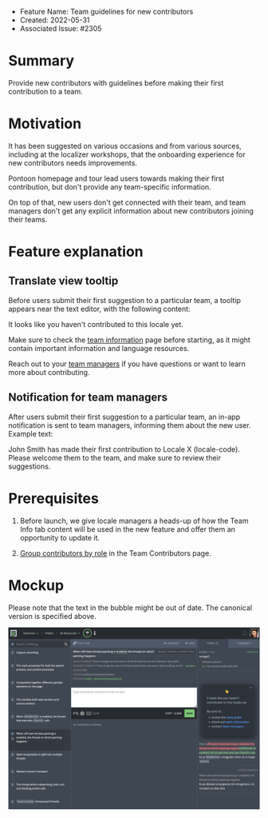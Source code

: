- Feature Name: Team guidelines for new contributors
- Created: 2022-05-31
- Associated Issue: #2305

# Summary

Provide new contributors with guidelines before making their first contribution to a team.

# Motivation

It has been suggested on various occasions and from various sources, including at the localizer workshops, that the onboarding experience for new contributors needs improvements.

Pontoon homepage and tour lead users towards making their first contribution, but don't provide any team-specific information.

On top of that, new users don't get connected with their team, and team managers don't get any explicit information about new contributors joining their teams.

# Feature explanation

## Translate view tooltip

Before users submit their first suggestion to a particular team, a tooltip appears near the text editor, with the following content:

It looks like you haven't contributed to this locale yet.

Make sure to check the <a href="/locale-code/info">team information</a> page before starting, as it might contain important information and language resources.

Reach out to your <a href="/locale-code/contributors">team managers</a> if you have questions or want to learn more about contributing.

## Notification for team managers

After users submit their first suggestion to a particular team, an in-app notification is sent to team managers, informing them about the new user. Example text:

John Smith has made their first contribution to Locale X (locale-code). Please welcome them to the team, and make sure to review their suggestions.

# Prerequisites

1. Before launch, we give locale managers a heads-up of how the Team Info tab content will be used in the new feature and offer them an opportunity to update it.

2. [Group contributors by role](https://github.com/mozilla/pontoon/issues/2157) in the Team Contributors page.

# Mockup

Please note that the text in the bubble might be out of date. The canonical version is specified above.

![](0112/mockup.png)
